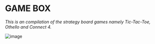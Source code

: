 # **GAME BOX**

*This is an compilation of the strategy board games namely Tic-Tac-Toe, Othello and Connect 4.*

![image](https://user-images.githubusercontent.com/70059483/204999748-83d57085-bee0-4bdb-82fa-c5a2a9c2e6fa.png)
